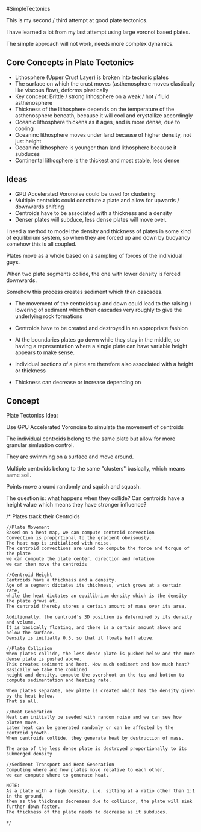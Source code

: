#SimpleTectonics

This is my second / third attempt at good plate tectonics.

I have learned a lot from my last attempt using large voronoi based plates.

The simple approach will not work, needs more complex dynamics.

## Core Concepts in Plate Tectonics

- Lithosphere (Upper Crust Layer) is broken into tectonic plates
- The surface on which the crust moves (asthenosphere moves elastically like viscous flow), deforms plastically
- Key concept: Brittle / strong lithosphere on a weak / hot / fluid asthenosphere
- Thickness of the lithosphere depends on the temperature of the asthenosphere beneath, because it will cool and crystallize accordingly
- Oceanic lithosphere thickens as it ages, and is more dense, due to cooling
- Oceaninc lithosphere moves under land because of higher density, not just height
- Oceaninc lithosphere is younger than land lithosphere because it subduces
- Continental lithosphere is the thickest and most stable, less dense

## Ideas
- GPU Accelerated Voronoise could be used for clustering
- Multiple centroids could constitute a plate and allow for upwards / downwards shifting
- Centroids have to be associated with a thickness and a density
- Denser plates will subduce, less dense plates will move over.

I need a method to model the density and thickness of plates in some kind of equilibrium
system, so when they are forced up and down by buoyancy somehow this is all coupled.

Plates move as a whole based on a sampling of forces of the individual guys.

When two plate segments collide, the one with lower density is forced downwards.

Somehow this process creates sediment which then cascades.



- The movement of the centroids up and down could lead to the raising / lowering of sediment which then cascades very roughly to give the underlying rock formations
- Centroids have to be created and destroyed in an appropriate fashion

- At the boundaries plates go down while they stay in the middle, so having a representation where a single plate can have variable height appears to make sense.

- Individual sections of a plate are therefore also associated with a height or thickness
- Thickness can decrease or increase depending on

## Concept

Plate Tectonics Idea:

Use GPU Accelerated Voronoise to simulate the movement of centroids

The individual centroids belong to the same plate but allow for more granular simluation control.

They are swimming on a surface and move around.

Multiple centroids belong to the same "clusters" basically, which means same soil.

Points move around randomly and squish and squash.

The question is: what happens when they collide?
Can centroids have a height value which means they have stronger influence?

/*
    Plates track their Centroids

    //Plate Movement
    Based on a heat map, we can compute centroid convection
    Convection is proportional to the gradient obvisously.
    The heat map is initialized with noise.
    The centroid convections are used to compute the force and torque of the plate
    we can compute the plate center, direction and rotation
    we can then move the centroids

    //Centroid Height
    Centroids have a thickness and a density.
    Age of a segment dictates its thickness, which grows at a certain rate,
    while the heat dictates an equilibrium density which is the density the plate grows at.
    The centroid thereby stores a certain amount of mass over its area.

    Additionally, the centroid's 3D position is determined by its density and volume.
    It is basically floating, and there is a certain amount above and below the surface.
    Density is initially 0.5, so that it floats half above.

    //Plate Collision
    When plates collide, the less dense plate is pushed below and the more dense plate is pushed above.
    This creates sediment and heat. How much sediment and how much heat? Basically we take the combined
    height and density, compute the overshoot on the top and bottom to compute sedimentation and heating rate.

    When plates separate, new plate is created which has the density given by the heat below.
    That is all.

    //Heat Generation
    Heat can initially be seeded with random noise and we can see how plates move.
    Later heat can be generated randomly or can be affected by the centroid growth.
    When centroids collide, they generate heat by destruction of mass.

    The area of the less dense plate is destroyed proportionally to its submerged density

    //Sediment Transport and Heat Generation
    Computing where and how plates move relative to each other,
    we can compute where to generate heat.

    NOTE:
    As a plate with a high density, i.e. sitting at a ratio other than 1:1 in the ground,
    then as the thickness decreases due to collision, the plate will sink further down faster.
    The thickness of the plate needs to decrease as it subduces.

*/
